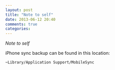 ```yaml
---
layout: post
title: "Note to self"
date: 2013-06-12 20:40
comments: true
categories: 
---
```


*Note to self*


iPhone sync backup can be found in this location:

```
~Library/Application Support/MobileSync
```
